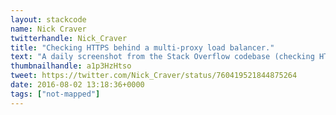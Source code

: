 ```yaml
---
layout: stackcode
name: Nick Craver
twitterhandle: Nick_Craver
title: "Checking HTTPS behind a multi-proxy load balancer."
text: "A daily screenshot from the Stack Overflow codebase (checking HTTPS behind a multi-proxy load balancer). "
thumbnailhandle: a1p3HzHtso
tweet: https://twitter.com/Nick_Craver/status/760419521844875264
date: 2016-08-02 13:18:36+0000
tags: ["not-mapped"]
---
```

